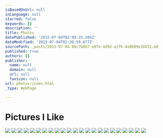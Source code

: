 ```yaml
---
isBasedOnUrl: null
inLanguage: null
starred: false
keywords: []
description: ''
title: Photos
datePublished: '2015-07-04T02:08:35.204Z'
dateModified: '2015-07-04T02:30:59.677Z'
sourcePath: _posts/2015-07-04-86c7b887-a97e-4d9d-a1f6-4a9689e10431.md
published: true
authors: []
publisher:
  name: null
  domain: null
  url: null
  favicon: null
url: photos/index.html
_type: WebPage

---
```

# Pictures I Like
![](https://the-grid-user-content.s3-us-west-2.amazonaws.com/7034ee85-403d-4767-939a-c04f025b8a42.jpg)
![](https://the-grid-user-content.s3-us-west-2.amazonaws.com/3db1b448-b51a-4df1-b2c9-248902614644.jpg)
![](https://the-grid-user-content.s3-us-west-2.amazonaws.com/614b8e35-17d4-4204-ad2b-23a1755f2d28.jpg)
![](https://the-grid-user-content.s3-us-west-2.amazonaws.com/14f98e4a-7b7c-45f9-9094-cffb20276b0f.jpg)
![](https://the-grid-user-content.s3-us-west-2.amazonaws.com/14732af0-845a-4de4-b52b-a694acea401a.jpg)
![](https://the-grid-user-content.s3-us-west-2.amazonaws.com/7744fb2c-2467-4c83-84b2-2595934d7a53.jpg)
![](https://the-grid-user-content.s3-us-west-2.amazonaws.com/32f39ba7-e814-4940-96f4-c5a5c84a0c1b.jpg)
![](https://the-grid-user-content.s3-us-west-2.amazonaws.com/06401b55-c2d0-4d51-a2b5-57f56b3c34b9.jpg)
![](https://the-grid-user-content.s3-us-west-2.amazonaws.com/c84eaa4a-f2cd-41e0-837c-09226360ffee.jpg)
![](https://the-grid-user-content.s3-us-west-2.amazonaws.com/4624350a-8f47-4b17-86b1-e159349f6701.jpg)
![](https://the-grid-user-content.s3-us-west-2.amazonaws.com/809671f7-784e-4576-ab4b-ae068666e566.jpg)
![](https://the-grid-user-content.s3-us-west-2.amazonaws.com/54715655-d9ee-4b21-81c4-d7fb5044907a.jpg)
![](https://the-grid-user-content.s3-us-west-2.amazonaws.com/0ed5c737-2f08-4689-a6f9-3b61a9c2143a.jpg)
![](https://the-grid-user-content.s3-us-west-2.amazonaws.com/d3f5e76f-fa58-4e30-81d3-1caf1a710e54.jpg)
![](https://the-grid-user-content.s3-us-west-2.amazonaws.com/3a3f6574-cc92-4e9e-833f-2680b3fe16b6.jpg)
![](https://the-grid-user-content.s3-us-west-2.amazonaws.com/5bc7c9c3-240c-48e2-9186-ffd83eb2d72a.jpg)
![](https://the-grid-user-content.s3-us-west-2.amazonaws.com/ef0c3447-dd19-4aa8-afdc-fb3fcc10b26c.jpg)
![](https://the-grid-user-content.s3-us-west-2.amazonaws.com/9647be18-320b-4c54-bb8b-8333df82106f.jpg)
![](https://the-grid-user-content.s3-us-west-2.amazonaws.com/00f95cc1-49a6-4e3b-9ff2-01b1712de5f7.jpg)
![](https://the-grid-user-content.s3-us-west-2.amazonaws.com/ae879e4c-9558-4aee-81c7-216708e961f2.jpg)
![](https://the-grid-user-content.s3-us-west-2.amazonaws.com/027798c0-3515-4f96-910c-878176ec7f6e.png)
![](https://the-grid-user-content.s3-us-west-2.amazonaws.com/c1f86888-8638-4554-8e9c-93306ecc2794.jpg)
![](https://the-grid-user-content.s3-us-west-2.amazonaws.com/27e12481-99e0-4eb6-85b0-13e9cfbd795b.jpg)
